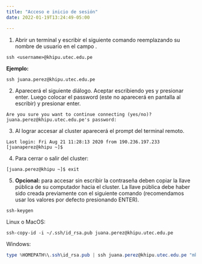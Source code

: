 ```yaml
---
title: "Acceso e inicio de sesión"
date: 2022-01-19T13:24:49-05:00

---
```


1. Abrir un terminal y escribir el siguiente comando reemplazando su nombre de usuario en el campo <username>. 

```shell
ssh <username>@khipu.utec.edu.pe
```

**Ejemplo:**

```shell
ssh juana.perez@khipu.utec.edu.pe
```

2. Aparecerá el siguiente diálogo. Aceptar escribiendo yes y presionar enter. Luego colocar el password (este no aparecerá en pantalla al escribir) y presionar enter.

```shell
Are you sure you want to continue connecting (yes/no)?
juana.perez@khipu.utec.edu.pe's password:
```

3. Al lograr accesar al cluster aparecerá el prompt del terminal remoto. 

```shell
Last login: Fri Aug 21 11:28:13 2020 from 190.236.197.233
[juanaperez@khipu ~]$
```

4. Para cerrar o salir del cluster:

```shell
[juana.perez@khipu ~]$ exit
```

5. **Opcional:**  para accesar sin escribir la contraseña deben copiar la llave pública de su computador hacia el cluster.
La llave pública debe haber sido creada previamente con el siguiente comando (recomendamos usar los valores por defecto presionando ENTER).

```shell
ssh-keygen
```

Linux o MacOS:

```shell
ssh-copy-id -i ~/.ssh/id_rsa.pub juana.perez@khipu.utec.edu.pe
```

Windows:

```powershell
type %HOMEPATH%\.ssh\id_rsa.pub | ssh juana.perez@khipu.utec.edu.pe "mkdir .ssh; cat >> .ssh/authorized_keys"
```
